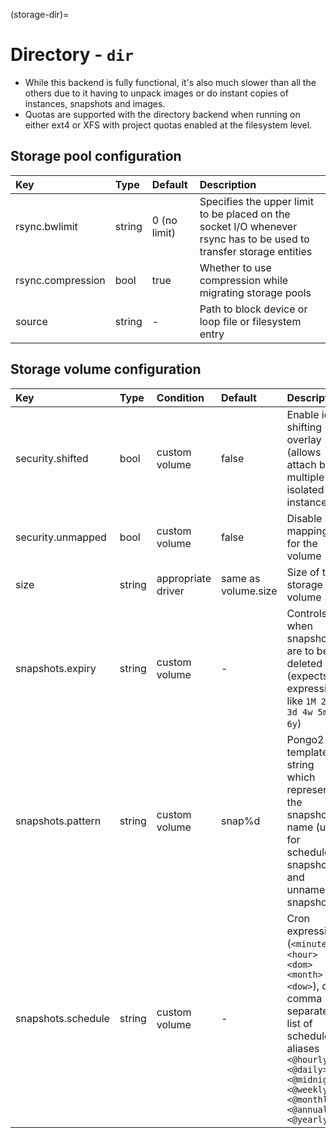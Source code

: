 (storage-dir)=
# Directory - `dir`

 - While this backend is fully functional, it's also much slower than
   all the others due to it having to unpack images or do instant copies of
   instances, snapshots and images.
 - Quotas are supported with the directory backend when running on
   either ext4 or XFS with project quotas enabled at the filesystem level.

## Storage pool configuration
Key                           | Type                          | Default                                 | Description
:--                           | :---                          | :------                                 | :----------
rsync.bwlimit                 | string                        | 0 (no limit)                            | Specifies the upper limit to be placed on the socket I/O whenever rsync has to be used to transfer storage entities
rsync.compression             | bool                          | true                                    | Whether to use compression while migrating storage pools
source                        | string                        | -                                       | Path to block device or loop file or filesystem entry

## Storage volume configuration
Key                     | Type      | Condition                 | Default                               | Description
:--                     | :---      | :--------                 | :------                               | :----------
security.shifted        | bool      | custom volume             | false                                 | Enable id shifting overlay (allows attach by multiple isolated instances)
security.unmapped       | bool      | custom volume             | false                                 | Disable id mapping for the volume
size                    | string    | appropriate driver        | same as volume.size                   | Size of the storage volume
snapshots.expiry        | string    | custom volume             | -                                     | Controls when snapshots are to be deleted (expects expression like `1M 2H 3d 4w 5m 6y`)
snapshots.pattern       | string    | custom volume             | snap%d                                | Pongo2 template string which represents the snapshot name (used for scheduled snapshots and unnamed snapshots)
snapshots.schedule      | string    | custom volume             | -                                     | Cron expression (`<minute> <hour> <dom> <month> <dow>`), or a comma separated list of schedule aliases `<@hourly> <@daily> <@midnight> <@weekly> <@monthly> <@annually> <@yearly>`
